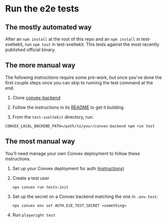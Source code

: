 # Run the e2e tests

## The mostly automated way

After an `npm install` at the root of this repo and an `npm install` in test-sveltekit, run `npm test` in test-sveltekit.
This tests against the most recently published official binary.

## The more manual way

The following instructions require some pre-work, but once you've done the first couple steps once
you can skip to running the test command at the end.

1. Clone [convex-backend](https://github.com/get-convex/convex-backend)

1. Follow the instructions in its [README](https://github.com/get-convex/convex-backend/blob/main/README.md) to get it building

1. From the `test-sveltekit` directory, run:

```
CONVEX_LOCAL_BACKEND_PATH=/path/to/your/convex-backend npm run test
```

## The most manual way

You'll need manage your own Convex deployment to follow these instructions.

1. Set up your Convex deployment for auth ([instructions](https://labs.convex.dev/auth/setup/manual))

1. Create a test user

   `npx convex run tests:init`

1. Set up the secret on a Convex backend matching the one in `.env.test`:

   `npx convex env set AUTH_E2E_TEST_SECRET <something>`

1. Run `playwright test`
